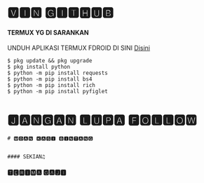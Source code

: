 # 🆅︎🅸︎🅽︎ 🅶︎🅸︎🆃︎🅷︎🆄︎🅱︎

#### TERMUX YG DI SARANKAN
 UNDUH APLIKASI TERMUX FDROID DI SINI [Disini](https://f-droid.org/repo/com.termux_118.apk)
 ```
 $ pkg update && pkg upgrade
 $ pkg install python
 $ python -m pip install requests
 $ python -m pip install bs4
 $ python -m pip install rich
 $ python -m pip install pyfiglet
 ```

# 🅹︎🅰︎🅽︎🅶︎🅰︎🅽︎ 🅻︎🆄︎🅿︎🅰︎ 🅵︎🅾︎🅻︎🅻︎🅾︎🆆︎
 ```
# 🅼︎🅳︎🅰︎🅽︎ 🅺︎🅰︎🆂︎🅸︎ 🅱︎🅸︎🅽︎🆃︎🅰︎🅽︎🅶︎


#### 𝚂𝙴𝙺𝙸𝙰𝙽♫︎
 ```
#### 🆃︎🅴︎🆁︎🅸︎🅼︎🅰︎ 🅶︎🅰︎🅹︎🅸︎
 
